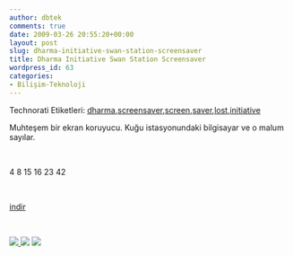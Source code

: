 ```yaml
---
author: dbtek
comments: true
date: 2009-03-26 20:55:20+00:00
layout: post
slug: dharma-initiative-swan-station-screensaver
title: Dharma Initiative Swan Station Screensaver
wordpress_id: 63
categories:
- Bilişim-Teknoloji
---
```


Technorati Etiketleri: [dharma](http://technorati.com/tags/dharma),[screensaver](http://technorati.com/tags/screensaver),[screen](http://technorati.com/tags/screen),[saver](http://technorati.com/tags/saver),[lost](http://technorati.com/tags/lost),[initiative](http://technorati.com/tags/initiative)


Muhteşem bir ekran koruyucu. Kuğu istasyonundaki bilgisayar ve o malum sayılar.

 

4 8 15 16 23 42

 

[indir](http://www.e-axis.com/lost/Lost_screensaver.zip)

 

[![](http://www.e-axis.com/lost/images/screen_1.gif) ](http://www.e-axis.com/lost/images/screen_1.gif)![](http://www.e-axis.com/lost/images/screen_2.gif) ![](http://www.e-axis.com/lost/images/screen3.gif)
